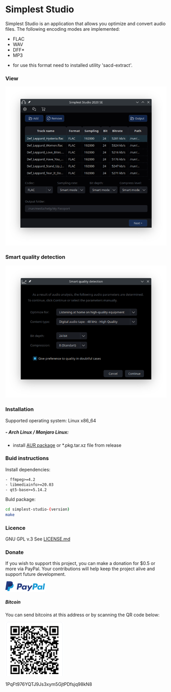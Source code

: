 # Simplest Studio

Simplest Studio is an application that allows you optimize and convert audio files. The following encoding modes are implemented:

  - FLAC
  - WAV
  - DFF*
  - MP3

* for use this format need to installed utility 'sacd-extract'.

### View

![View](./images/View.png)

### Smart quality detection

![Smart](./images/Smart.png)

### Installation

Supported operating system: Linux x86_64

##### - Arch Linux / Manjaro Linux:
  - install [AUR package](https://aur.archlinux.org/packages/simplest-studio/) or *.pkg.tar.xz file from release

  
### Buid instructions

Install dependencies:

    - ffmpeg>=4.2
    - libmediainfo>=20.03
    - qt5-base>=5.14.2

Buld package:

```sh
cd simplest-studio-(version)
make
```

### Licence

GNU GPL v.3
See [LICENSE.md](https://github.com/SimplestStudio/simplest-studio/blob/master/LICENSE)


### Donate

If you wish to support this project, you can make a donation for $0.5 or more via PayPal. Your contributions will help keep the project alive and support future development.

[![PayPal](./images/PayPal.png)](https://paypal.me/KozhukharenkoOleg?locale.x=ru_RU)

##### Bitcoin
You can send bitcoins at this address or by scanning the QR code below:

![Bitcoin](./images/Bitcoin.png)

1PqFt976YQTJ9Js3xym5GjtPDfsjq98kN8
